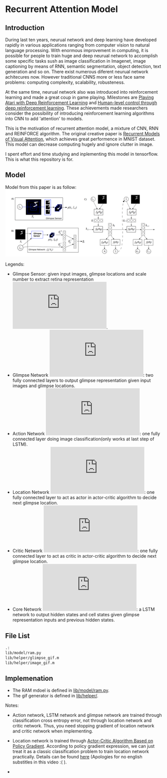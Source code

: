# Recurrent Attention Model

## Introduction

During last ten years, neurual network and deep learning have developed rapidly in various applications ranging from computer vision to natural language processing. With enormous improvement in computing, it is possible for people to train huge and deep neurual network to accomplish some specific tasks sush as image classification in Imagenet, image captioning by means of RNN, semantic segmentation, object detection, text generation and so on. There exist numerous diferent neurual network achitecures now. However traditional CNNS more or less face same problems: computing complexity, scalability, robusteness. 

At the same time, neurual network also was introduced into reinforcement learning and made a great coup in game playing. Milestones are
[Playing Atari with Deep Reinforcement Learning](https://arxiv.org/abs/1312.5602)
and
[Human-level control through deep reinforcement learning](https://web.stanford.edu/class/psych209/Readings/MnihEtAlHassibis15NatureControlDeepRL.pdf).
These achievements made researchers consider the possibility of introducing reinforcement learning algorithms into CNN to add 'attention' to models.

This is the motivation of recurrent attention model, a mixture of CNN, RNN and REINFORCE algorithm. The original creative paper is [Recurrent Models of Visual Attention](https://papers.nips.cc/paper/5542-recurrent-models-of-visual-attention.pdf), which achieves great performence in MNIST dataset. This model can decrease computing hugely and ignore clutter in image.

I spent effort and time studying and inplementing this model in tensorflow.  This is what this repository is for.

## Model

Model from this paper is as follow: 
![model.png](https://github.com/bei1994/Recurrent-Attention-Model/blob/master/images/model.png)

Legends:

* Glimpse Sensor: given input images, glimpse locations and scale number to extract retina representation 
![rho expression](https://latex.codecogs.com/gif.latex?%5Crho%20%28x_t%2C%20l_%7Bt-1%7D%29).
* Glimpse Network ![glimpse network](https://latex.codecogs.com/gif.latex?f_g%28%5Ctheta%20_g%29): two fully connected layers to output glimpse representation given input images and glimpse locations.
* Action Network ![action network](https://latex.codecogs.com/gif.latex?f_a%28%5Ctheta%20_a%29): one fully connected layer doing image classification(only works at last step of LSTM).
* Location Network ![location network](https://latex.codecogs.com/gif.latex?f_l%28%5Ctheta%20_l%29):  one fully connected layer to act as actor in actor-critic algorithm to decide next glimpse location.
* Critic Network ![baseline network](https://latex.codecogs.com/gif.latex?f_b%28%5Ctheta%20_b%29): one fully connected layer to act as critic in actor-critic algorithm to decide next glimpse location.
* Core Network ![core network](https://latex.codecogs.com/gif.latex?f_h%28%5Ctheta%20_h%29): a LSTM network to output hidden states and cell states given glimpse representation inputs and previous hidden states.


## File List

```
.:
lib/model/ram.py
lib/helper/glimpse_gif.m
lib/helper/image_gif.m
```

## Implemenation

* The RAM mdoel is defined in [lib/model/ram.py](lib/model/ram.py).
* The gif generator is defined in [lib/helper/](lib/helper/).

Notes:

* Action network, LSTM network and glimpse network are trained through classification cross entropy error, not through location network and critic network. Thus, you need stopping gradient of location network and critic network when implementing.

* Location network is trained through [Actor-Critic Algorithm Based on Policy Gradient](http://www-anw.cs.umass.edu/~barto/courses/cs687/williams92simple.pdf). According to policy gradient expression, we can just treat it as a classic classification problem to train location network practically. Details can be found [here](https://www.youtube.com/watch?v=y8UPGr36ccI&t=0s&list=PLvSdMJxMoHLtRjW2QFp3mRfzU02TgzrSV&index=3) (Apologies for no english substitles in this video :( ).

*







